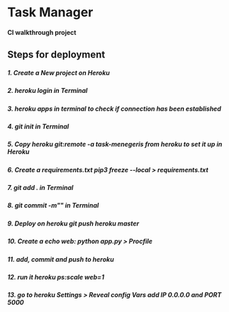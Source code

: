 # Task Manager
#### CI walkthrough project


## Steps for deployment

##### 1. Create a New project on Heroku
##### 2. ***heroku login*** in Terminal
##### 3. ***heroku apps*** in terminal to check if connection has been established
##### 4. ***git init*** in Terminal
##### 5. Copy ***heroku git:remote -a task-menegeris*** from heroku to set it up in Heroku
##### 6. Create a requirements.txt ***pip3 freeze --local > requirements.txt***
##### 7. ***git add .*** in Terminal
##### 8. ***git commit -m""*** in Terminal
##### 9. Deploy on heroku ***git push heroku master***
##### 10. Create a ***echo web: python app.py > Procfile***
##### 11. add, commit and push to heroku
##### 12. run it ***heroku ps:scale web=1***
##### 13. go to heroku Settings > Reveal config Vars add IP 0.0.0.0 and PORT 5000